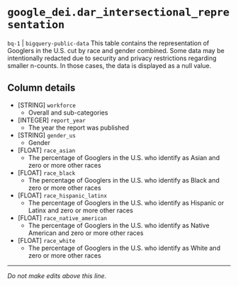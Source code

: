 # `google_dei.dar_intersectional_representation`
`bq-1` | `bigquery-public-data`
This table contains the representation of Googlers in the U.S. cut by race and gender combined. Some data may be intentionally redacted due to security and privacy restrictions regarding smaller n-counts. In those cases, the data is displayed as a null value.

## Column details
* [STRING]    `workforce`
  - Overall and sub-categories
* [INTEGER]   `report_year`
  - The year the report was published
* [STRING]    `gender_us`
  - Gender
* [FLOAT]     `race_asian`
  - The percentage of Googlers in the U.S. who identify as Asian and zero or more other races
* [FLOAT]     `race_black`
  - The percentage of Googlers in the U.S. who identify as Black and zero or more other races
* [FLOAT]     `race_hispanic_latinx`
  - The percentage of Googlers in the U.S. who identify as Hispanic or Latinx and zero or more other races
* [FLOAT]     `race_native_american`
  - The percentage of Googlers in the U.S. who identify as Native American and zero or more other races
* [FLOAT]     `race_white`
  - The percentage of Googlers in the U.S. who identify as White and zero or more other races

-------------------------------------------------------------------------------
*Do not make edits above this line.*
